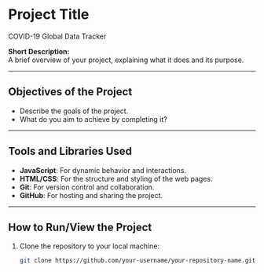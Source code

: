 # Project Title
COVID-19 Global Data Tracker

**Short Description:**  
A brief overview of your project, explaining what it does and its purpose.

---

## Objectives of the Project

- Describe the goals of the project.
- What do you aim to achieve by completing it?

---

## Tools and Libraries Used

- **JavaScript**: For dynamic behavior and interactions.
- **HTML/CSS**: For the structure and styling of the web pages.
- **Git**: For version control and collaboration.
- **GitHub**: For hosting and sharing the project.

---

## How to Run/View the Project

1. Clone the repository to your local machine:
   ```bash
   git clone https://github.com/your-username/your-repository-name.git

